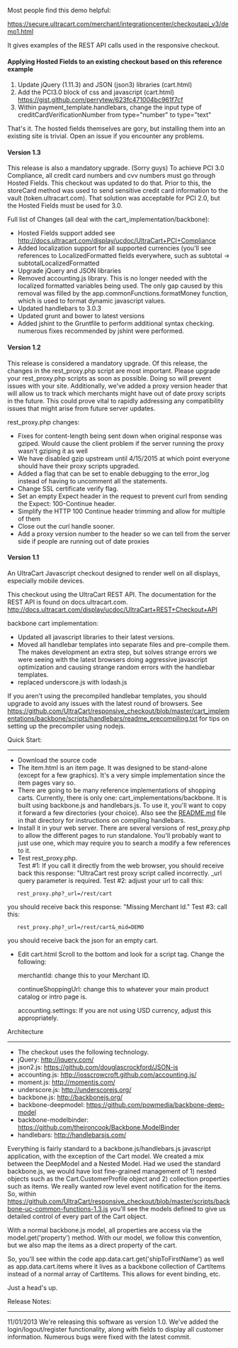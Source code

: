 Most people find this demo helpful:

https://secure.ultracart.com/merchant/integrationcenter/checkoutapi_v3/demo1.html

It gives examples of the REST API calls used in the responsive checkout.

#### Applying Hosted Fields to an existing checkout based on this reference example

1. Update jQuery (1.11.3) and JSON (json3) libraries (cart.html)
2. Add the PCI3.0 block of css and javascript (cart.html) https://gist.github.com/perrytew/623fc471004bc961f7cf
3. Within payment_template.handlebars, change the input type of creditCardVerificationNumber from type="number" to type="text"

That's it.  The hosted fields themselves are gory, but installing them into an existing site is trivial.  Open an issue if you encounter any problems.


#### Version 1.3
This release is also a mandatory upgrade.  (Sorry guys)  To achieve PCI 3.0 Compliance, all credit card numbers and cvv
numbers must go through Hosted Fields.  This checkout was updated to do that.  Prior to this, the storeCard method was
used to send sensitive credit card information to the vault (token.ultracart.com).  That solution was acceptable for PCI 2.0,
but the Hosted Fields must be used for 3.0.

Full list of Changes (all deal with the cart_implementation/backbone):
* Hosted Fields support added see http://docs.ultracart.com/display/ucdoc/UltraCart+PCI+Compliance
* Added localization support for all supported currencies (you'll see references to LocalizedFormatted fields everywhere,
such as subtotal -> subtotalLocalizedFormatted
* Upgrade jQuery and JSON libraries
* Removed accounting.js library.  This is no longer needed with the localized formatted variables being used.
The only gap caused by this removal was filled by the app.commonFunctions.formatMoney function, which is used to format dynamic javascript values.
* Updated handlebars to 3.0.3
* Updated grunt and bower to latest versions
* Added jshint to the Gruntfile to perform additional syntax checking.  numerous fixes recommended by jshint were performed.


#### Version 1.2
This release is considered a mandatory upgrade.  Of this release, the changes in the rest_proxy.php script are most important.
Please upgrade your rest_proxy.php scripts as soon as possible.  Doing so will prevent issues with your site.  Additionally,
we've added a proxy version header that will allow us to track which merchants might have out of date proxy scripts in the
future.  This could prove vital to rapidly addressing any compatibility issues that might arise from future server updates.

rest_proxy.php changes:
* Fixes for content-length being sent down when original response was gziped.  Would cause the client problem if the server running the proxy wasn't gziping it as well
* We have disabled gzip upstream until 4/15/2015 at which point everyone should have their proxy scripts upgraded.
* Added a flag that can be set to enable debugging to the error_log instead of having to uncomment all the statements.
* Change SSL certificate verify flag.
* Set an empty Expect header in the request to prevent curl from sending the Expect: 100-Continue header.
* Simplify the HTTP 100 Continue header trimming and allow for multiple of them
* Close out the curl handle sooner.
* Add a proxy version number to the header so we can tell from the server side if people are running out of date proxies


#### Version 1.1

An UltraCart Javascript checkout designed to render well on all displays, especially mobile devices.

This checkout using the UltraCart REST API.
The documentation for the REST API is found on docs.ultracart.com.
http://docs.ultracart.com/display/ucdoc/UltraCart+REST+Checkout+API

backbone cart implementation:
 * Updated all javascript libraries to their latest versions.
 * Moved all handlebar templates into separate files and pre-compile them.  The makes development an extra step, but solves strange errors we were seeing with the latest browsers doing aggressive javascript optimization and causing strange random errors with the handlebar templates.
 * replaced underscore.js with lodash.js
  
If you aren't using the precompiled handlebar templates, you should upgrade to avoid any issues with the latest round of browsers. See https://github.com/UltraCart/responsive_checkout/blob/master/cart_implementations/backbone/scripts/handlebars/readme_precompiling.txt for tips on setting up the precompiler using nodejs.




Quick Start:
____________ 
 * Download the source code
 * The item.html is an item page.  It was designed to be stand-alone (except for a few graphics).  It's a very simple implementation since the item pages vary so.
 * There are going to be many reference implementations of shopping carts.  Currently, there is only one: cart_implementations/backbone.  It is built using backbone.js and handlebars.js.  To use it, you'll want to copy it forward a few directories (your choice). Also see the [README.md](cart_implementations/backbone/README.md) file in that directory for instructions on compiling handlebars.
 * Install it in your web server.  There are several versions of rest_proxy.php to allow the different pages to run standalone.  You'll probably want to just use one, which may require you to search a modify a few references to it.
 * Test rest_proxy.php.   
   Test #1: If you call it directly from the web browser, you should receive back this response: "UltraCart rest proxy script called incorrectly.  _url query parameter is required.
   Test #2:  adjust your url to call this:   
```
   rest_proxy.php?_url=/rest/cart
```
   you should receive back this response: "Missing Merchant Id."
   Test #3:  call this: 
```   
   rest_proxy.php?_url=/rest/cart&_mid=DEMO 
```
   you should receive back the json for an empty cart.

 * Edit cart.html
   Scroll to the bottom and look for a script tag.  Change the following:
   
   merchantId: change this to your Merchant ID.
   
   continueShoppingUrl: change this to whatever your main product catalog or intro page is.
   
   accounting.settings: If you are not using USD currency, adjust this appropriately.

Architecture
____________
 * The checkout uses the following technology.
 * jQuery: http://jquery.com/
 * json2.js: https://github.com/douglascrockford/JSON-js
 * accounting.js: http://josscrowcroft.github.com/accounting.js/
 * moment.js: http://momentjs.com/
 * underscore.js: http://underscorejs.org/
 * backbone.js: http://backbonejs.org/
 * backbone-deepmodel: https://github.com/powmedia/backbone-deep-model
 * backbone-modelbinder: https://github.com/theironcook/Backbone.ModelBinder
 * handlebars: http://handlebarsjs.com/

Everything is fairly standard to a backbone.js/handlebars.js javascript application,
with the exception of the Cart model. We created a mix between the DeepModel and a Nested Model.
Had we used the standard backbone.js, we would have lost fine-grained management of 1) nested objects
such as the Cart.CustomerProfile object and 2) collection properties such as items.  We really wanted row level
event notification for the items.   So, within https://github.com/UltraCart/responsive_checkout/blob/master/scripts/backbone-uc-common-functions-1.3.js
you'll see the models defined to give us detailed control of every part of the Cart object.

With a normal backbone.js model, all properties are access via the model.get('property') method.  With our model, we
follow this convention, but we also map the items as a direct property of the cart.

So, you'll see within the code app.data.cart.get('shipToFirstName') as well as app.data.cart.items where
it lives as a backbone collection of CartItems instead of a normal array of CartItems.  This allows
for event binding, etc. 

Just a head's up.


Release Notes:
______________
11/01/2013 
We're releasing this software as version 1.0.  We've added the login/logout/register functionality, along with fields to display all customer information.
Numerous bugs were fixed with the latest commit.

